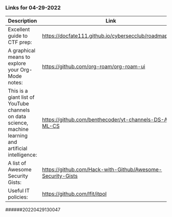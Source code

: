 ### Links for 04-29-2022

Description | Link
------------ | ------------
Excellent guide to CTF prep: | https://docfate111.github.io/cybersecclub/roadmap.html
A graphical means to explore your Org-Mode notes: | https://github.com/org-roam/org-roam-ui
This is a giant list of YouTube channels on data science, machine learning and artificial intelligence: | https://github.com/benthecoder/yt-channels-DS-AI-ML-CS
A list of Awesome Security Gists: | https://github.com/Hack-with-Github/Awesome-Security-Gists
Useful IT policies: | https://github.com/lfit/itpol
######20220429130047
